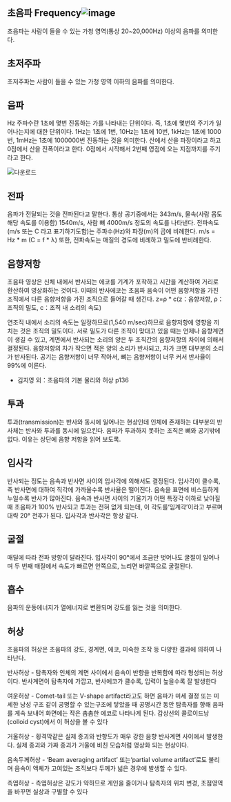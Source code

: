 ## 초음파 Frequency![image](https://user-images.githubusercontent.com/17943248/177919436-2017e996-a566-447c-8020-bc8629b1b80c.png)

초음파는 사람이 들을 수 있는 가청 영역(통상 20~20,000Hz) 이상의 음파를 의미한다. 

## 초저주파
초저주파는 사람이 들을 수 있는 가청 영역 이하의 음파를 의미한다.

## 음파
Hz 주파수란 1초에 몇번 진동하는 가를 나타내는 단위이다. 즉, 1초에 몇번의 주기가 일어나는지에 대한 단위이다.
1Hz는 1초에 1번, 10Hz는 1초에 10번, 1kHz는 1초에 1000번, 1mHz는 1초에 1000000번 진동하는 것을 의미한다.
산에서 산을 파장이라고 하고 0점에서 산을 진폭이라고 한다.
0점에서 시작해서 2번째 영점에 오는 지점까지를 주기라고 한다.

![다운로드](https://user-images.githubusercontent.com/17943248/177662717-63c58f51-d022-487e-8682-a20157c34fd5.png)

## 전파
음파가 전달되는 것을 전파된다고 말한다. 통상 공기중에서는 343m/s, 물속(사람 몸도 해당 속도를 이용함) 1540m/s, 사람 뼈 4000m/s 정도의 속도를 나타낸다.
전파속도(m/s 또는 C 라고 표기하기도함)는 주파수(Hz)와 파장(m)의 곱에 비례한다. m/s = Hz * m (C = f * λ)
또한, 전파속도는 매질의 경도에 비례하고 밀도에 반비례한다. 

## 음향저항
초음파 영상은 신체 내에서 반사되는 에코를 기계가 포착하고 시간을 계산하여 거리로 환산하여 영상화하는 것이다.
이때의 반사에코는 초음파 음속이 어떤 음향저항을 가진 조직에서 다른 음향저항을 가진 조직으로 들어갈 때 생긴다.
z=ρ * c(z：음향저항, ρ：조직의 밀도, c：조직 내 소리의 속도)

연조직 내에서 소리의 속도는 일정하므로(1,540 m/sec)하므로 음향저항에 영향을 끼치는 것은 조직의 밀도이다.
서로 밀도가 다른 조직이 맞대고 있을 때는 언제나 음향계면이 생길 수 있고, 계면에서 반사되는 소리의 양은 
두 조직간의 음향저항의 차이에 의해서 결정된다. 음향저항의 차가 작으면 적은 양의 소리가 반사되고,
차가 크면 대부분의 소리가 반사된다. 공기는 음향저항이 너무 작아서, 뼈는 음향저항이 너무 커서 반사율이 99%에 이른다.

- 김지영 외：초음파의 기본 물리와 허상 p136

## 투과
투과(transmission)는 반사와 동시에 일어나는 현상인데 인체에 존재하는 대부분의 반사체는 반사와 투과를 동시에 일으킨다. 
음파가 투과하지 못하는 조직은 뼈와 공기밖에 없다. 이유는 상단에 음향 저항을 읽어 보도록.

## 입사각
반사되는 정도는 음속과 반사면 사이의 입사각에 의해서도 결정된다. 
입사각이 클수록, 즉 반사면에 대하여 직각에 가까울수록 반사율은 떨어진다. 
음속을 표면에 비스듬하게 누일수록 반사가 많아진다.
음속과 반사면 사이의 기울기가 어떤 특정각 이하로 낮아질 때 초음파가 100% 반사되고 투과는 전혀 없게 되는데,
이 각도를‘임계각’이라고 부르며 대략 20° 전후가 된다. 
입사각과 반사각은 항상 같다.

## 굴절
매딜에 따라 전파 방향이 달라진다. 입사각이 90°에서 조금만 벗어나도 굴절이 일어나며 두 번째 매질에서 속도가 빠르면 안쪽으로, 느리면 바깥쪽으로 굴절된다.

## 흡수
음파의 운동에너지가 열에너지로 변환되며 강도를 잃는 것을 의미한다.

## 허상
초음파의 허상은 초음파의 강도, 경계면, 에코, 미숙한 조작 등 다양한 결과에 의하여 나타난다.

반사허상 - 탐촉자와 인체의 계면 사이에서 음속이 반향을 반복함에 따라 형성되는 허상이다. 
반사계면이 탐촉자에 가깝고, 반사에코가 클수록, 입력이 높을수록 잘 발생한다

여운허상 - Comet-tail 또는 V-shape artifact라고도 하면 음파가 미세 결정 
또는 미세한 낭성 구조 같이 공명할 수 있는구조에 닿았을 때 공명시간 동안 탐촉자를 향해 음파를
계속 보내어 화면에는 작은 촘촘한 에코로 나타나게 된다.
갑상선의 콜로이드낭(colloid cyst)에서 이 허상을 볼 수 있다

거울허상 -  횡격막같은 실제 종괴와 반향도가 매우 강한 음향 반사계면 사이에서 발생한다.
실제 종괴와 가짜 종괴가 거울에 비친 모습처럼 영상화 되는 현상이다.

음속두께허상 - ‘Beam averaging artifact’ 또는‘partial volume artifact’로도 불리며 음속이 액체가 고여있는 조직보다 두께가 넓은 경우에 발생할 수 있다.

측엽허상 - 측엽허상은 강도가 약하므로 게인을 줄이거나 탐촉자의 위치 변경, 초점영역을 바꾸면 실상과 구별할 수 있다

